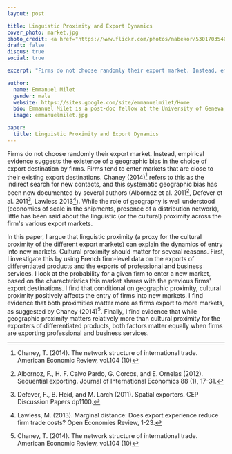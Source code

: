 ```yaml
---
layout: post

title: Linguistic Proximity and Export Dynamics
cover_photo: market.jpg
photo_credit: <a href="https://www.flickr.com/photos/nabekor/5301703540/">nabekor</a> <a href="http://creativecommons.org/licenses/by-nc-nd/2.0/">cc</a>
draft: false
disqus: true
social: true

excerpt: "Firms do not choose randomly their export market. Instead, empirical evidence suggest the existence of a geographic bias in the choice of export destination by firms. I argue that linguistic proximity (a proxy for the cultural proximity of the different export markets) can explain the dynamics of entry into new markets."

author:
  name: Emmanuel Milet
  gender: male
  website: https://sites.google.com/site/emmanuelmilet/Home
  bio: Emmanuel Milet is a post-doc fellow at the University of Geneva, Switzerland.
  image: emmanuelmilet.jpg

paper:
  title: Linguistic Proximity and Export Dynamics
---
```


Firms do not choose randomly their export market. Instead, empirical evidence suggests the existence of a geographic bias in the choice of export destination by firms. Firms tend to enter markets that are close to their existing export destinations. Chaney (2014)[^Chaney (2014)] refers to this as the indirect search for new contacts, and this systematic geographic bias has been now documented by several authors (Albornoz et al. 2011[^Albornoz et al. 2011], Defever et al. 2011[^Defever et al. 2011], Lawless 2013[^Lawless 2013]). While the role of geography is well understood (economies of scale in the shipments, presence of a distribution network), little has been said about the linguistic (or the cultural) proximity across the firm's various export markets. 

In this paper, I argue that linguistic proximity (a proxy for the cultural proximity of the different export markets) 
can explain the dynamics of entry into new markets. Cultural proximity should matter for several reasons. First, I investigate this by using French firm-level data on the exports of differentiated products and the exports of professional and business services. I look at the probability for a given firm to enter a new market, based on the characteristics this market shares with the previous firms' export destinations. I find that conditional on geographic proximity, cultural proximity positively affects the entry of firms into new markets. I find evidence that both proximities matter more as firms export to more markets, as suggested by Chaney (2014)[^Chaney (2014)]. Finally, I find evidence that while geographic proximity matters relatively more than cultural proximity for the exporters of differentiated products, both factors matter equally when firms are exporting professional and business services.

[^Chaney (2014)]: Chaney, T. (2014). The network structure of international trade. American Economic
Review, vol.104 (10)

[^Albornoz et al. 2011]: Albornoz, F., H. F. Calvo Pardo, G. Corcos, and E. Ornelas (2012). Sequential exporting.
Journal of International Economics 88 (1), 17-31.

[^Defever et al. 2011]: Defever, F., B. Heid, and M. Larch (2011). Spatial exporters. CEP Discussion Papers dp1100.

[^Lawless 2013]: Lawless, M. (2013). Marginal distance: Does export experience reduce firm trade costs? Open Economies Review, 1-23.